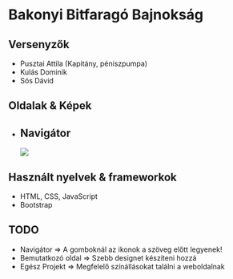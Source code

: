 # Bakonyi Bitfaragó Bajnokság

## Versenyzők

- Pusztai Attila (Kapitány, péniszpumpa)
- Kulás Dominik
- Sós Dávid

## Oldalak & Képek

- ## Navigátor
    ![](https://i.imgur.com/CAHl8vk.png)

## Használt nyelvek & frameworkok

- HTML, CSS, JavaScript
- Bootstrap

## TODO

- Navigátor => A gomboknál az ikonok a szöveg előtt legyenek!
- Bemutatkozó oldal => Szebb designet készíteni hozzá
- Egész Projekt => Megfelelő színállásokat találni a weboldalnak